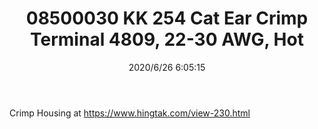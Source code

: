 ﻿---
layout: post 
title: 08500030 KK 254 Cat Ear Crimp Terminal 4809, 22-30 AWG, Hot 
tags: 2510
categories: housing-terminal
overview: KK 254 Cat Ear Crimp Terminal 4809, 22-30 AWG, Hot Tin Dip, 2.20mm Insulation Crimp, Reel
series: 2510
part_number: 08500030
thumb_img: static/202006/336-thumb-20200626141321.jpg
small_img: static/202006/336-20200626141321.jpg
date: 2020/6/26 6:05:15
---


Crimp Housing at <a href="https://www.hingtak.com/view-230.html">https://www.hingtak.com/view-230.html</a>
